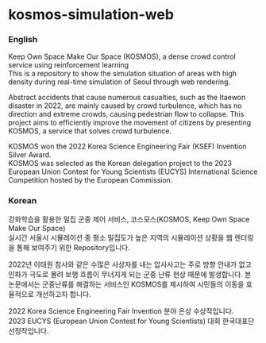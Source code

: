 # kosmos-simulation-web


### English

Keep Own Space Make Our Space (KOSMOS), a dense crowd control service using reinforcement learning  
This is a repository to show the simulation situation of areas with high density during real-time simulation of Seoul through web rendering.

Abstract accidents that cause numerous casualties, such as the Itaewon disaster in 2022, are mainly caused by crowd turbulence, which has no direction and extreme crowds, causing pedestrian flow to collapse.
This project aims to efficiently improve the movement of citizens by presenting KOSMOS, a service that solves crowd turbulence.

KOSMOS won the 2022 Korea Science Engineering Fair (KSEF) Invention Silver Award.  
KOSMOS was selected as the Korean delegation project to the 2023 European Union Contest for Young Scientists (EUCYS) International Science Competition hosted by the European Commission.

### Korean

강화학습을 활용한 밀집 군중 제어 서비스, 코스모스(KOSMOS, Keep Own Space Make Our Space)  
실시간 서울시 시뮬레이션 중 평소 밀집도가 높은 지역의 시뮬레이션 상황을 웹 렌더링을 통해 보여주기 위한 Repository입니다.

2022년 이태원 참사와 같은 수많은 사상자를 내는 압사사고는 주로 방향 안내가 없고 인파가 극도로 몰려 보행 흐름이 무너지게 되는 군중 난류 현상 때문에 발생합니다.
본 논문에서는 군중난류를 해결하는 서비스인 KOSMOS를 제시하여 시민들의 이동을 효율적으로 개선하고자 합니다.


2022 Korea Science Engineering Fair Invention 분야 은상 수상작입니다.  
2023 EUCYS (European Union Contest for Young Scientists) 대회 한국대표단 선정작입니다.